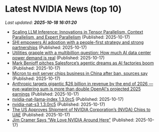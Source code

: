 # Latest NVIDIA News (top 10)
_Last updated: **2025-10-18 16:01:20**_

- [Scaling LLM Inference: Innovations in Tensor Parallelism, Context Parallelism, and Expert Parallelism](https://engineering.fb.com/2025/10/17/ai-research/scaling-llm-inference-innovations-tensor-parallelism-context-parallelism-expert-parallelism/) (Published: 2025-10-17)
- [SHI empowers AI adoption with a people-first strategy and strong partnerships](https://siliconangle.com/2025/10/17/shi-empowers-ai-adoption-people-first-strategy-strong-partnerships-unleashai/) (Published: 2025-10-17)
- [Utilities grapple with a multibillion question: How much AI data center power demand is real](https://www.cnbc.com/2025/10/17/ai-data-center-openai-gas-nuclear-renewable-utility.html) (Published: 2025-10-17)
- [Mark Benioff pitches Salesforce’s agentic dreams as AI factories boom](https://siliconangle.com/2025/10/17/mark-benioff-pitches-salesforces-agentic-dreams-ai-factories-boom/) (Published: 2025-10-17)
- [Micron to exit server chips business in China after ban, sources say](https://economictimes.indiatimes.com/tech/technology/micron-to-exit-server-chips-business-in-china-after-ban-sources-say/articleshow/124635957.cms) (Published: 2025-10-17)
- [Anthropic targets gigantic $26 billion in revenue by the end of 2026 — eye-watering sum is more than double OpenAI's projected 2025 earnings](https://www.tomshardware.com/tech-industry/anthropic-targets-gigantic-usd26-billion-in-revenue-by-the-end-of-2026-eye-watering-sum-is-more-than-double-openais-projected-2025-earnings) (Published: 2025-10-17)
- [nvidia-nat-llama-index 1.3.0rc5](https://pypi.org/project/nvidia-nat-llama-index/1.3.0rc5/) (Published: 2025-10-17)
- [nvidia-nat-s3 1.3.0rc5](https://pypi.org/project/nvidia-nat-s3/1.3.0rc5/) (Published: 2025-10-17)
- [The US Approves Shipment of NVIDIA Corporation’s (NVDA) Chips to UAE](https://biztoc.com/x/a11cef45811f627f) (Published: 2025-10-17)
- [Jim Cramer Says “We Love NVIDIA Around Here”](https://biztoc.com/x/742cc4ef2a6cf87f) (Published: 2025-10-17)
